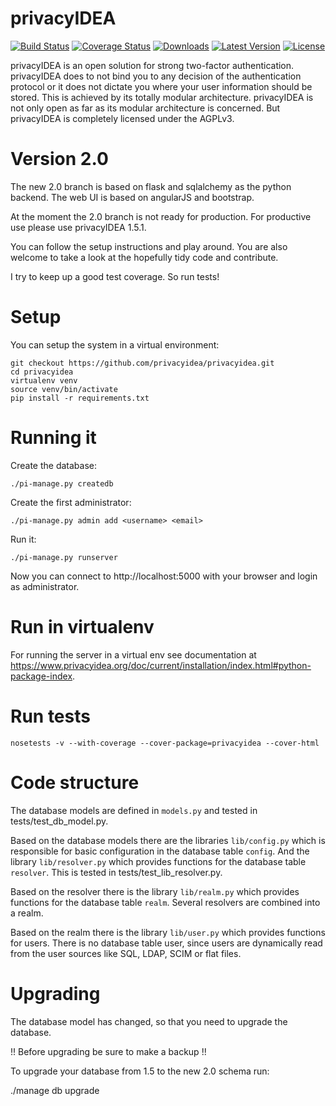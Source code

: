 privacyIDEA
===========

[![Build Status][BS img]][Build Status]
[![Coverage Status][CS img]][Coverage Status]
[![Downloads](https://pypip.in/download/privacyidea/badge.svg)](https://pypi.python.org/pypi/privacyidea/)
[![Latest Version](https://pypip.in/version/privacyidea/badge.svg)](https://pypi.python.org/pypi/privacyidea/)
[![License](https://pypip.in/license/privacyidea/badge.svg)](https://pypi.python.org/pypi/privacyidea/)


[Build Status]: https://travis-ci.org/privacyidea/privacyidea
[Coverage Status]: https://coveralls.io/r/privacyidea/privacyidea

[BS img]: https://travis-ci.org/privacyidea/privacyidea.svg?branch=master
[CS img]: https://coveralls.io/repos/privacyidea/privacyidea/badge.png?branch=master

privacyIDEA is an open solution for strong two-factor authentication.
privacyIDEA does to not bind you to any decision of the authentication
protocol or it does not dictate you where your user information should be
stored. This is achieved by its totally modular architecture.
privacyIDEA is not only open as far as its modular architecture is
concerned. But privacyIDEA is completely licensed under the AGPLv3.

Version 2.0
===========

The new 2.0 branch is based on flask and sqlalchemy as the python backend. The web UI is based
on angularJS and bootstrap.

At the moment the 2.0 branch is not ready for production. 
For productive use please use privacyIDEA 1.5.1.

You can follow the setup instructions and play around.
You are also welcome to take a look at the hopefully tidy code and contribute.

I try to keep up a good test coverage. So run tests!

Setup
=====

You can setup the system in a virtual environment:

    git checkout https://github.com/privacyidea/privacyidea.git
    cd privacyidea
    virtualenv venv
    source venv/bin/activate
    pip install -r requirements.txt


Running it
==========

Create the database:

    ./pi-manage.py createdb

Create the first administrator:

    ./pi-manage.py admin add <username> <email>

Run it:

    ./pi-manage.py runserver

Now you can connect to http://localhost:5000 with your browser and login as administrator.

Run in virtualenv
=================

For running the server in a virtual env see documentation at
https://www.privacyidea.org/doc/current/installation/index.html#python-package-index.

Run tests
=========

    nosetests -v --with-coverage --cover-package=privacyidea --cover-html

Code structure
==============

The database models are defined in ``models.py`` and tested in tests/test_db_model.py.

Based on the database models there are the libraries ``lib/config.py`` which is
responsible for basic configuration in the database table ``config``.
And the library ``lib/resolver.py`` which provides functions for the database
table ``resolver``. This is tested in tests/test_lib_resolver.py.

Based on the resolver there is the library ``lib/realm.py`` which provides functions
for the database table ``realm``. Several resolvers are combined into a realm.

Based on the realm there is the library ``lib/user.py`` which provides functions 
for users. There is no database table user, since users are dynamically read from
the user sources like SQL, LDAP, SCIM or flat files.

Upgrading
=========

The database model has changed, so that you need to upgrade the database.

!! Before upgrading be sure to make a backup !!

To upgrade your database from 1.5 to the new 2.0 schema run:

   ./manage db upgrade

